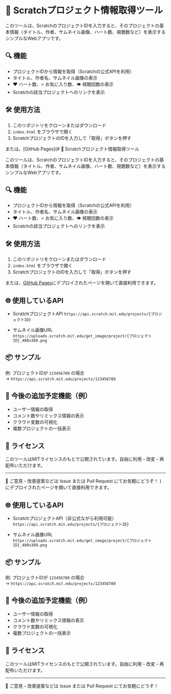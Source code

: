 # 🧩 Scratchプロジェクト情報取得ツール

このツールは、ScratchのプロジェクトIDを入力すると、そのプロジェクトの基本情報（タイトル、作者、サムネイル画像、ハート数、視聴数など）を表示するシンプルなWebアプリです。

## 🔍 機能

- プロジェクトIDから情報を取得（Scratchの公式APIを利用）
- タイトル、作者名、サムネイル画像の表示
- ❤ ハート数、⭐ お気に入り数、👁 視聴回数の表示
- Scratchの該当プロジェクトへのリンクを表示

## 🛠 使用方法

1. このリポジトリをクローンまたはダウンロード
2. `index.html` をブラウザで開く
3. ScratchプロジェクトのIDを入力して「取得」ボタンを押す

または、[GitHub Pages](# 🧩 Scratchプロジェクト情報取得ツール

このツールは、ScratchのプロジェクトIDを入力すると、そのプロジェクトの基本情報（タイトル、作者、サムネイル画像、ハート数、視聴数など）を表示するシンプルなWebアプリです。

## 🔍 機能

- プロジェクトIDから情報を取得（Scratchの公式APIを利用）
- タイトル、作者名、サムネイル画像の表示
- ❤ ハート数、⭐ お気に入り数、👁 視聴回数の表示
- Scratchの該当プロジェクトへのリンクを表示

## 🛠 使用方法

1. このリポジトリをクローンまたはダウンロード
2. `index.html` をブラウザで開く
3. ScratchプロジェクトのIDを入力して「取得」ボタンを押す

または、[GitHub Pages](https://ユーザー名.github.io/リポジトリ名/)にデプロイされたページを開いて直接利用できます。

## 🌐 使用しているAPI

- ScratchプロジェクトAPI
  `https://api.scratch.mit.edu/projects/{プロジェクトID}`

- サムネイル画像URL  
  `https://uploads.scratch.mit.edu/get_image/project/{プロジェクトID}_480x360.png`

## 📦 サンプル

例: プロジェクトIDが `123456789` の場合  
→ `https://api.scratch.mit.edu/projects/123456789`

## 🚀 今後の追加予定機能（例）

- ユーザー情報の取得
- コメント数やリミックス情報の表示
- クラウド変数の可視化
- 複数プロジェクトの一括表示

## 📄 ライセンス

このツールはMITライセンスのもとで公開されています。自由に利用・改変・再配布いただけます。

---

💬 ご意見・改善提案などは Issue または Pull Request にてお気軽にどうぞ！
)にデプロイされたページを開いて直接利用できます。

## 🌐 使用しているAPI

- ScratchプロジェクトAPI（非公式ながら利用可能）  
  `https://api.scratch.mit.edu/projects/{プロジェクトID}`

- サムネイル画像URL  
  `https://uploads.scratch.mit.edu/get_image/project/{プロジェクトID}_480x360.png`

## 📦 サンプル

例: プロジェクトIDが `123456789` の場合  
→ `https://api.scratch.mit.edu/projects/123456789`

## 🚀 今後の追加予定機能（例）

- ユーザー情報の取得
- コメント数やリミックス情報の表示
- クラウド変数の可視化
- 複数プロジェクトの一括表示

## 📄 ライセンス

このツールはMITライセンスのもとで公開されています。自由に利用・改変・再配布いただけます。

---

💬 ご意見・改善提案などは Issue または Pull Request にてお気軽にどうぞ！
